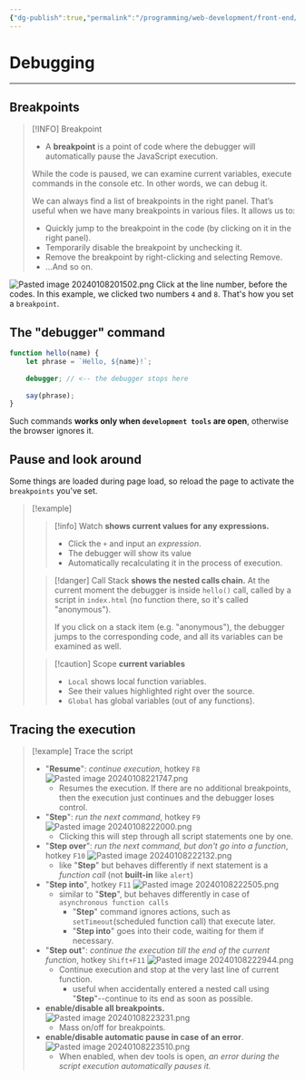 ```yaml
---
{"dg-publish":true,"permalink":"/programming/web-development/front-end/javascript-vanilla/02-code-quality/01-debugging-in-browser/","tags":["programming","webdevelopment","frontend","JavaScript"]}
---
```


# Debugging

--- 

## Breakpoints

>[!INFO] Breakpoint
> - A __breakpoint__ is a point of code where the debugger will automatically pause the JavaScript execution.
> 
> While the code is paused, we can examine current variables, execute commands in the console etc. In other words, we can debug it.
> 
> We can always find a list of breakpoints in the right panel. That’s useful when we have many breakpoints in various files. It allows us to:
> - Quickly jump to the breakpoint in the code (by clicking on it in the right panel).
> - Temporarily disable the breakpoint by unchecking it.
> - Remove the breakpoint by right-clicking and selecting Remove.
> - …And so on.


![Pasted image 20240108201502.png](/img/user/PROGRAMMING/Web%20Development/FrontEnd/Javascript%20(Vanilla)/02%20Code%20quality/attachments/Pasted%20image%2020240108201502.png)
Click at the line number, before the codes.
In this example,  we clicked two numbers `4` and `8`.
That's how you set a `breakpoint`.

## The "debugger" command

```javascript
function hello(name) {
	let phrase = `Hello, ${name}!`;
	
	debugger; // <-- the debugger stops here
	
	say(phrase);
}
```

Such commands __works only when `development tools` are open__, otherwise the browser ignores it.

## Pause and look around
Some things are loaded during page load, so reload the page to activate the `breakpoints` you've set.

>[!example]
>>[!info] Watch
>> __shows current values for any expressions.__
>> - Click the `+` and input an _expression_.
>> - The debugger will show its value
>> - Automatically recalculating it in the process of execution.
>
>
>>[!danger] Call Stack
>>__shows the nested calls chain.__
>> At the current moment the debugger is inside `hello()` call, called by a script in `index.html` (no function there, so it's called "anonymous").
>> 
>> If you click on a stack item (e.g. "anonymous"), the debugger jumps to the corresponding code, and all its variables can be examined as well.
>
>
>> [!caution] Scope
>> __current variables__
>> - `Local` shows local function variables.
>> 	- See their values highlighted right over the source.
>> - `Global` has global variables (out of any functions).


## Tracing the execution

>[!example] Trace the script
> - "__Resume__": _continue execution_, hotkey `F8`
> 	 ![Pasted image 20240108221747.png](/img/user/PROGRAMMING/Web%20Development/FrontEnd/Javascript%20(Vanilla)/02%20Code%20quality/attachments/Pasted%20image%2020240108221747.png)
> 	- Resumes the execution. If there are no additional breakpoints, then the execution just continues and the debugger loses control.
> - "__Step__": _run the next command_, hotkey `F9`
> 	![Pasted image 20240108222000.png](/img/user/PROGRAMMING/Web%20Development/FrontEnd/Javascript%20(Vanilla)/02%20Code%20quality/attachments/Pasted%20image%2020240108222000.png)
> 	- Clicking this will step through all script statements one by one.
>  - "__Step over__": _run the next command, but don't go into a function_, hotkey `F10`
> 	 ![Pasted image 20240108222132.png](/img/user/PROGRAMMING/Web%20Development/FrontEnd/Javascript%20(Vanilla)/02%20Code%20quality/attachments/Pasted%20image%2020240108222132.png)
> 	 - like "__Step__" but behaves differently if next statement is a _function call_ (not __built-in__ like `alert`)
> - "__Step into__", hotkey `F11`
> 	![Pasted image 20240108222505.png](/img/user/PROGRAMMING/Web%20Development/FrontEnd/Javascript%20(Vanilla)/02%20Code%20quality/attachments/Pasted%20image%2020240108222505.png)
> 	 - similar to "__Step__", but behaves differently in case of `asynchronous function calls`
> 		 - "__Step__" command ignores actions, such as `setTimeout`(scheduled function call) that execute later.
> 		- "__Step into__" goes into their code, waiting for them if necessary.
> - "__Step out__": _continue the execution till the end of the current function_, hotkey `Shift+F11`
> 	![Pasted image 20240108222944.png](/img/user/PROGRAMMING/Web%20Development/FrontEnd/Javascript%20(Vanilla)/02%20Code%20quality/attachments/Pasted%20image%2020240108222944.png)
> 	- Continue  execution and stop at the very last line of current function.
> 		- useful when accidentally entered a nested call using "__Step__"--continue to its end as soon as possible.
> - __enable/disable all breakpoints.__
> ![Pasted image 20240108223231.png](/img/user/PROGRAMMING/Web%20Development/FrontEnd/Javascript%20(Vanilla)/02%20Code%20quality/attachments/Pasted%20image%2020240108223231.png)
> 	- Mass on/off for breakpoints.
> - __enable/disable automatic pause in case of an error__.
> 	![Pasted image 20240108223510.png](/img/user/PROGRAMMING/Web%20Development/FrontEnd/Javascript%20(Vanilla)/02%20Code%20quality/attachments/Pasted%20image%2020240108223510.png)
> 	- When enabled, when dev tools is open, _an error during the script execution automatically pauses it._




